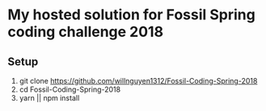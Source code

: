 # My hosted solution for Fossil Spring coding challenge 2018

## Setup

1.  git clone https://github.com/willnguyen1312/Fossil-Coding-Spring-2018
2.  cd Fossil-Coding-Spring-2018
3.  yarn || npm install
